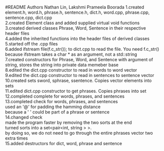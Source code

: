 #README Authors Nathan Lin, Lakshmi Prameela Boorada
1.created element.h, word.h, phrase.h, sentence.h, dict.h, word.cpp, phrase.cpp, sentence.cpp, dict.cpp  
2.created Element class and added supplied virtual void functions  
3.created derived classes Phrase, Word, Sentence in their respective header files  
4.added the inherited functions into the header files of derived classes  
5.started off the .cpp files  
6.added ifstream file(f.c\_str()); to dict.cpp to read the file. You need f.c\_str() because ifstream takes a char * as an argument, not a std::string  
7.created constructors for Phrase, Word, and Sentence with argument of string, stores the string into private data memeber base  
8.edited the dict.cpp constructor to read in words to word vector  
9.edited the dict.cpp constructor to read in sentences to sentence vector  
10.created sets sword, sphrase, ssentence. Copies vector elements into sets  
11.edited dict.cpp constructor to get phrases. Copies phrases into set  
12.completed complete for words, phrases, and sentences  
13.completed check for words, phrases, and sentences  
	 used an '@' for padding the hamming distance  
		 because a ' ' could be part of a phrase or sentence    
14.changed check  
	made the program faster by removing the two sorts at the end  
	turned sorts into a set<pair<int, string > >.   
	by doing so, we do not need to go through the entire phrases vector two extra times   
15.added destructors for dict, word, phrase and sentence  
